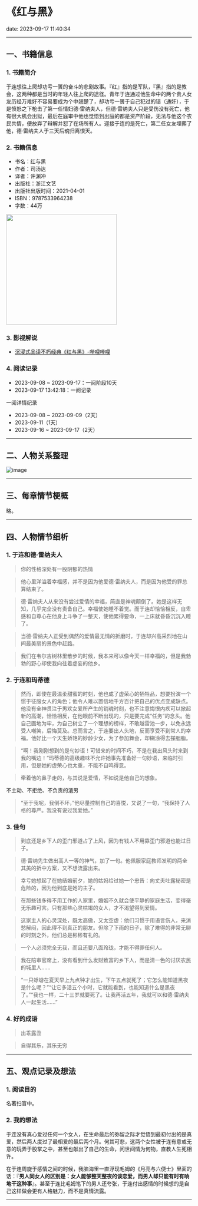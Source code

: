 # 《红与黑》
date: 2023-09-17 11:40:34

---

## 一、书籍信息

### 1. 书籍简介

于连想往上爬却功亏一篑的奋斗的悲剧故事。『红』指的是军队，『黑』指的是教会，这两种都是当时的年轻人往上爬的途径。青年于连通过他生命中的两个贵人女友历经万难好不容易要成为个中翘楚了，却功亏一篑于自己犯过的错（通奸），于是愤怒之下枪击了第一任情妇德·雷纳夫人，但德·雷纳夫人只是受伤没有死亡，他有很大机会出狱，最后在庭审中他也觉悟到出庭的都是资产阶段，无法与他这个农民共情，便放弃了辩解并怼了在场所有人。迎接于连的是死亡，第二任女友埋葬了他，德·雷纳夫人于三天后魂归离恨天。


### 2. 书籍信息

- 书名：红与黑
- 作者：司汤达
- 译者：许渊冲
- 出版社：浙江文艺
- 出版社出版时间：2021-04-01
- ISBN：9787533964238
- 字数：44万

<img height="300" src="https://z1.ax1x.com/2023/09/17/pPhVUBV.png"/>

### 3. 影视解说

- [沉浸式品读不朽经典《红与黑》-哔哩哔哩](https://www.bilibili.com/video/BV1zj411U7mw)

### 4. 阅读记录

- 2023-09-08 ~ 2023-09-17：一阅阶段10天
- 2023-09-17 13:42:18：一阅记录

一阅详情纪录
- 2023-09-08 ~ 2023-09-09（2天）
- 2023-09-11（1天）
- 2023-09-16 ~ 2023-09-17（2天）

---

## 二、人物关系整理

![image](https://z1.ax1x.com/2023/09/17/pPhZFbV.jpg)

---

## 三、每章情节梗概

略。

---

## 四、人物情节细析

### 1. 于连和德·雷纳夫人

> 你的性格深处有一股阴郁的热情

> 他心里洋溢着幸福感，并不是因为他爱德·雷纳夫人，而是因为他受的罪总算结束了。

> 德·雷纳夫人从来没有尝过爱情的幸福，简直是神魂颠倒了。她是这样无知，几乎完全没有责备自己。幸福使她睡不着觉。而于连却恰恰相反，自卑感和自尊心在他身上斗争了一整天，使他累得要命，一上床就昏昏沉沉入睡了。

> 当德·雷纳夫人正受到偶然的爱情最无情的折磨时，于连却兴高采烈地在山间最美丽的景色中赶路。

> 我们在韦尔吉树林里散步的时候，我本来可以像今天一样幸福的，但是我勃勃的野心却使我向往着虚妄的他乡。


### 2. 于连和玛蒂德

> 然而，即使在最温柔甜蜜的时刻，他也成了虚荣心的牺牲品，想要扮演一个惯于征服女人的角色；他令人难以置信地千方百计把自己的优点变成缺点。他没有全神贯注于男欢女爱所产生的销魂时刻，也不注意悔恨内疚可以掀起新的高潮，恰恰相反，在他眼前不断出现的，只是要完成“任务”的念头。他自己画地为牢，为自己树立了一个理想的榜样，不敢越雷池一步，以免永远受人嘲笑，后悔莫及。总而言之，于连要出人头地，反而享受不到常人的幸福。他好比一个天生娇艳的妙龄少女，为了参加舞会，却糊涂得去搽胭脂。

> “啊！我刚刚想到的是句妙语！可惜来的时间不巧，不是在我出风头时来到我的嘴边！”玛蒂德的高级趣味不允许她事先准备好一句妙语，来临时引用，但是她的虚荣心也太重，不能不自鸣得意。

> 牵着他的鼻子走的，与其说是爱情，不如说是他自己的想象。

不主动、不拒绝、不负责的渣男
> “至于我呢，我倒不坏，”他尽量控制自己的喜悦，又说了一句，“我保持了人格的尊严。我没有说过我爱她。”

### 3. 佳句

> 到底还是乡下人的歪门邪道占了上风，因为有钱人不用靠歪门邪道也能过日子。

> 德·雷纳先生做出高人一等的神气，加了一句。他佩服家庭教师发明的两全其美的折中方案，又不想流露出来。

> 幸亏她想起了在她结婚前夕，她的姑妈给过她一个忠告：向丈夫吐露秘密是危险的，因为他到底是她的主子。

> 在那些钱多得不用工作的人家里，婚姻不久就会使平静的家庭生活，变得毫无乐趣可言。只有那些心灵枯竭的女人，才不渴望得到爱情。

> 这家主人的心灵深处，既太高傲，又太空虚：他们习惯于用语言伤人，来消愁解闷，因此得不到真正的朋友。但除了下雨的日子，除了难得的非常无聊的时刻之外，他们总是彬彬有礼的。

> 一个人必须完全无我，而且还要八面玲珑，才能不得罪任何人。

> 我在陪审官席上，没有看到什么发财致富的乡下人，而是清一色的讨厌农民的城里人……

> “一只蜉蝣在夏天早上九点钟才出生，下午五点就死了；它怎么能知道黑夜是什么呢？”“让它多活五个小时，它就能看到，也能知道什么是黑夜了。”“我也一样，二十三岁就要死了。让我再活五年，我就可以和德·雷纳夫人一起生活……”


### 4. 好的成语

> 出乖露丑

> 自得其乐，其乐无穷

---

## 五、观点记录及想法

### 1. 阅读目的

名著扫盲中。

### 2. 我的想法 

于连没有真心爱过任何一个女人，在生命最后的弥留之际才觉悟到最初付出的是真爱，然后两人度过了最相爱的最后两个月。何其可悲，这两个女性被于连有意或无意的玩弄于股掌之中，甚至也献出了自己的生命，问世间情为何物，直教人生死相许。

在于连周旋于感情之间的时候，我脑海里一直浮现毛姆的《月亮与六便士》里面的话：『**男人同女人的区别是：女人能够整天整夜的谈恋爱，而男人却只能有时有响地干这种事**』。甚至于连比毛姆笔下的男人还夸张，于连付出感情的时候想的是自己这样做会更有人格魅力，而不是真情流露。

---

